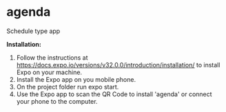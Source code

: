 # agenda
Schedule type app

**Installation:**
  1. Follow the instructions at https://docs.expo.io/versions/v32.0.0/introduction/installation/ to install Expo on your machine.
  1. Install the Expo app on you mobile phone.
  1. On the project folder run expo start.
  1. Use the Expo app to scan the QR Code to install 'agenda' or connect your phone to the computer.

